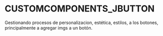 # CUSTOMCOMPONENTS_JBUTTON
Gestionando procesos de personalizacion, estética, estilos, a los botones,  principalmente a agregar imgs a un botón.
